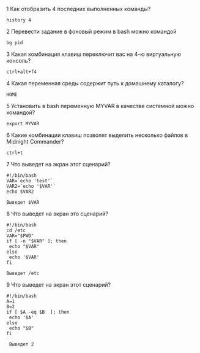 1 Как отобразить 4 последних выполненных команды?
```
history 4
```
2 Перевести задание в фоновый режим в bash можно командой
```
bg pid
```
3 Какая комбинация клавиш переключит вас на 4-ю виртуальную консоль?
```
ctrl+alt+f4
```
4 Какая переменная среды содержит путь к домашнему каталогу?
```
HOME
```
5 Установить в bash переменную MYVAR в качестве системной можно командой?
```
export MYVAR
```
6 Какие комбинации клавиш позволят выделить несколько файлов в Midnight Commander?
```
ctrl+t
```
7 Что выведет на экран этот сценарий?
```
#!/bin/bash
VAR=`echo 'test'`
VAR2=`echo '$VAR'`
echo $VAR2
 ```
```
Выведет $VAR
```

8 Что выведет на экран это сценарий?
```
#!/bin/bash
cd /etc
VAR="$PWD"
if [ -n "$VAR" ]; then
 echo "$VAR"
else
 echo '$VAR'
fi 
``` 
```
Выведет /etc
```
9 Что выведет на экран этот сценарий?
```
#!/bin/bash
A=1
B=2
if [ $A -eq $B  ]; then
 echo '$A'
else
 echo "$B"
fi 
```
```
 Выведет 2
```
